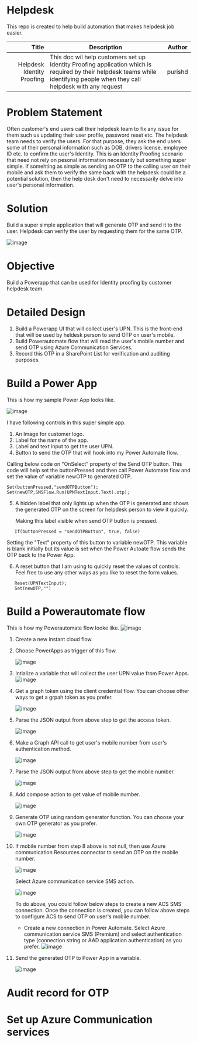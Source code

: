 # Helpdesk
This repo is created to help build automation that makes helpdesk job easier.

| Title | Description |Author|
|-----:|---------------|-----|
| Helpdesk Identity Proofing|This doc wil help customers set up Identity Proofing application which is required by their helpdesk teams while identifying people when they call helpdesk with any request               |purishd|

# Problem Statement
Often customer's end users call their helpdesk team to fix any issue for them such us updating their user profile, password reset etc. The helpdesk team needs to verify the users. For that purpose, they ask the end users some of their personal information such as DOB, drivers license, employee ID etc. to confirm the user's Identity. This is an Identity Proofing scenario that need not rely on pesonal information necessarily but something super simple. If somehting as simple as sending an OTP to the calling user on their mobile and ask them to verify the same back with the helpdesk could be a potential solution, then the help desk don't need to necessarily delve into user's personal information.

# Solution
Build a super simple application that will generate OTP and send it to the user. Helpdesk can verify the user by requesting them for the same OTP.

![image](https://github.com/purishd/Helpdesk/assets/11908199/8b6b8b6a-a71f-4c1f-84a7-444490f739eb)


# Objective
Build a Powerapp that can be used for Identity proofing by customer helpdesk team.

# Detailed Design
1. Build a Powerapp UI that will collect user's UPN. This is the front-end that will be used by heldesk person to send OTP on user's mobile.
2. Build Powerautomate flow that will read the user's mobile number and send OTP using Azure Communication Services.
3. Record this OTP in a SharePoint List for verification and auditing purposes.

# Build a Power App

This is how my sample Power App looks like.

![image](https://github.com/purishd/Helpdesk/assets/11908199/e9891599-a7a3-43fc-877e-3efcd864e1d0)

I have following controls in this super simple app.
1. An Image for customer logo.
2. Label for the name of the app.
3. Label and text input to get the user UPN.
4. Button to send the OTP that will hook into my Power Automate flow.

Calling below code on "OnSelect" property of the Send OTP button. This code will help set the buttonPressed and then call Power Automate flow and set the value of variable newOTP to generated OTP.
```
Set(buttonPressed,"sendOTPButton");
Set(newOTP,SMSFlow.Run(UPNTextInput.Text).otp);
```

5. A hidden label that only lights up when the OTP is generated and shows the generated OTP on the screen for helpdesk person to view it quickly.

   Making this label visible when send OTP button is pressed.
```
   If(buttonPressed = "sendOTPButton", true, false)
```
   Setting the "Text" property of this button to variable newOTP. This variable is blank initially but its value is set when the Power Autoate flow sends the OTP back to the Power App.
  
6. A reset button that I am using to quickly reset the values of controls. Feel free to use any other ways as you like to reset the form values.
```
   Reset(UPNTextInput);
   Set(newOTP,"")
```
# Build a Powerautomate flow
This is how my Powerautomate flow looke like.
![image](https://github.com/purishd/Helpdesk/assets/11908199/caa34969-084f-4273-8dea-8a3345774e4f)

1. Create a new instant cloud flow.
2. Choose PowerApps as trigger of this flow.
   
   ![image](https://github.com/purishd/Helpdesk/assets/11908199/182114f9-571d-41ed-869f-ea5900b51320)

4. Intialize a variable that will collect the user UPN value from Power Apps.
   ![image](https://github.com/purishd/Helpdesk/assets/11908199/edfb4b98-682f-456e-9d05-c95336dff09c)

5. Get a graph token using the client credential flow. You can choose other ways to get a grpah token as you prefer.
   
   ![image](https://github.com/purishd/Helpdesk/assets/11908199/0228d6d2-40f6-4d35-9901-f9a733f7c602)

7. Parse the JSON output from above step to get the access token.

   ![image](https://github.com/purishd/Helpdesk/assets/11908199/eece5f1f-44ec-4cc6-a3d7-342aa4f6773c)

9. Make a Graph API call to get user's mobile number from user's authentication method.

    ![image](https://github.com/purishd/Helpdesk/assets/11908199/f617440d-6479-489b-a502-0914b58e2c8c)

11. Parse the JSON output from above step to get the mobile number.

    ![image](https://github.com/purishd/Helpdesk/assets/11908199/9546c676-328e-4a63-adc5-a5dff4580bb8)

13. Add compose action to get value of mobile number.

    ![image](https://github.com/purishd/Helpdesk/assets/11908199/aea4c72e-895a-4503-a35d-80f76c9ec7e1)

15. Generate OTP using random generator function. You can choose your own OTP generator as you prefer.

    ![image](https://github.com/purishd/Helpdesk/assets/11908199/cbb6520c-be58-4768-b55b-e610e9953b14)

17. If mobile number from step 8 above is not null, then use Azure communication Resources connector to send an OTP on the mobile number.

    ![image](https://github.com/purishd/Helpdesk/assets/11908199/3e9d1786-f202-41e5-ab91-99562c5edd3e)

    Select Azure communication service SMS action.

    ![image](https://github.com/purishd/Helpdesk/assets/11908199/be16cd13-ab7b-403b-a991-b048f74a0c4c)

    To do above, you could follow below steps to create a new ACS SMS connection. Once the connection is created, you can follow above steps to configure ACS to send OTP on user's mobile number.

    - Create a new connection in Power Automate. Select Azure communication service SMS (Premium) and select authentication type (connection string or AAD application authentication) as you prefer.
    ![image](https://github.com/purishd/Helpdesk/assets/11908199/03a68788-a352-4d4d-b258-33b0425d8c76)

19. Send the generated OTP to Power App in a variable.

    ![image](https://github.com/purishd/Helpdesk/assets/11908199/ddc9f752-7533-49aa-bd82-12df9fd43e38)


# Audit record for OTP

# Set up Azure Communication services
